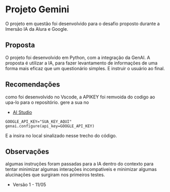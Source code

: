 # Projeto Gemini
O projeto em questão foi desenvolvido para o desafio proposto durante a Imersão IA da Alura e Google.


## Proposta
O projeto foi desenvolvido em Python, com a integração da GenAI. A proposta é utilizar a IA, para fazer levantamento de informações de uma forma mais eficaz que um questionário simples. E instruir o usuário ao final.

## Recomendações
como foi desenvolvido no Vscode, a APIKEY foi remvoida do codigo ao upa-lo para o repositório. gere a sua no

- [AI Studio](https://aistudio.google.com/)

```
GOOGLE_API_KEY="SUA_KEY_AQUI"
genai.configure(api_key=GOOGLE_API_KEY)
```
E a insira no local sinalizado nesse trecho do código.

## Observações
algumas instruções foram passadas para a IA dentro do contexto para tentar minimizar algumas interações incompativeis e minimizar algumas alucinações que surgiram nos primeiros testes.


- Versão 1 - 11/05
